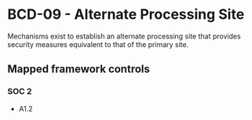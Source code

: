 # BCD-09 - Alternate Processing Site
Mechanisms exist to establish an alternate processing site that provides security measures equivalent to that of the primary site.
## Mapped framework controls
### SOC 2
- A1.2
